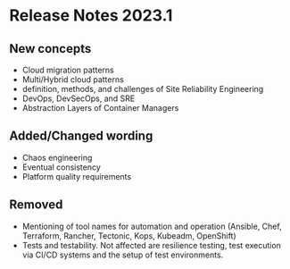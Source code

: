 # Release Notes 2023.1

## New concepts

- Cloud migration patterns
- Multi/Hybrid cloud patterns
- definition, methods, and challenges of Site Reliability Engineering
- DevOps, DevSecOps, and SRE
- Abstraction Layers of Container Managers

## Added/Changed wording

- Chaos engineering
- Eventual consistency
- Platform quality requirements

## Removed
- Mentioning of tool names for automation and operation (Ansible, Chef, Terraform, Rancher, Tectonic, Kops, Kubeadm, OpenShift)
- Tests and testability. Not affected are resilience testing, test execution via CI/CD systems and the setup of test environments.
